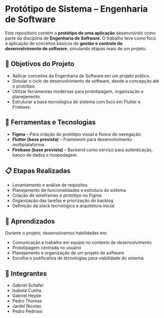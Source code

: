 # Protótipo de Sistema – Engenharia de Software

Este repositório contém o **protótipo de uma aplicação** desenvolvido como parte da disciplina de **Engenharia de Software**. O trabalho teve como foco a aplicação de conceitos básicos de **gestão e controle do desenvolvimento de software**, simulando etapas reais de um projeto.

## 🎯 Objetivos do Projeto

- Aplicar conceitos da Engenharia de Software em um projeto prático.  
- Simular o ciclo de desenvolvimento de software, desde a concepção até o protótipo.  
- Utilizar ferramentas modernas para prototipagem, organização e planejamento.  
- Estruturar a base tecnológica do sistema com foco em Flutter e Firebase.

## 🧩 Ferramentas e Tecnologias

- **Figma** – Para criação do protótipo visual e fluxos de navegação.  
- **Flutter (base prevista)** – Framework para desenvolvimento multiplataforma.  
- **Firebase (base prevista)** – Backend como serviço para autenticação, banco de dados e hospedagem.

## 📋 Etapas Realizadas

- Levantamento e análise de requisitos  
- Planejamento de funcionalidades e estrutura do sistema  
- Criação de wireframes e protótipo no Figma  
- Organização das tarefas e priorização do backlog  
- Definição da stack tecnológica e arquitetura inicial

## 🧠 Aprendizados

Durante o projeto, desenvolvemos habilidades em:
- Comunicação e trabalho em equipe no contexto de desenvolvimento
- Prototipagem centrada no usuário
- Planejamento e organização de um projeto de software
- Escolha e justificativa de tecnologias para viabilidade do sistema

## 👥 Integrantes

- Gabriel Schafer
- Isabela Cunha
- Gabriel Heyde
- Pedro Thomas
- Jardel Nicolas
- Pedro Pedroso

  

